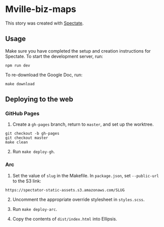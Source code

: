 # Mville-biz-maps

This story was created with [Spectate](https://github.com/spec-journalism/spectate).

## Usage

Make sure you have completed the setup and creation instructions for Spectate. To start the development server, run:
```
npm run dev
```

To re-download the Google Doc, run:
```
make download
```

## Deploying to the web

### GitHub Pages

1. Create a `gh-pages` branch, return to `master`, and set up the worktree.
```
git checkout -b gh-pages
git checkout master
make clean
```

2. Run `make deploy-gh`.

### Arc

1. Set the value of `slug` in the Makefile. In `package.json`, set `--public-url` to the S3 link:
```
https://spectator-static-assets.s3.amazonaws.com/SLUG
```

2. Uncomment the appropriate override stylesheet in `styles.scss`.

3. Run `make deploy-arc`.

4. Copy the contents of `dist/index.html` into Ellipsis.
